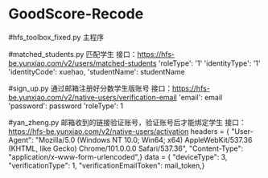 # GoodScore-Recode

#hfs_toolbox_fixed.py
 主程序

#matched_students.py
 匹配学生
 接口：https://hfs-be.yunxiao.com/v2/users/matched-students
 'roleType': '1'
 'identityType': '1'
 'identityCode': xuehao,
 'studentName': studentName

#sign_up.py
 通过邮箱注册好分数学生版账号
 接口：https://hfs-be.yunxiao.com/v2/native-users/verification-email
 'email': email
 'password': password
 'roleType': 1

#yan_zheng.py
 邮箱收到的链接验证账号，验证账号后才能绑定学生
 接口：https://hfs-be.yunxiao.com/v2/native-users/activation
 headers = {
     "User-Agent": "Mozilla/5.0 (Windows NT 10.0; Win64; x64) AppleWebKit/537.36 (KHTML, like Gecko) Chrome/101.0.0.0 Safari/537.36",
     "Content-Type": "application/x-www-form-urlencoded",}
 data = {
     "deviceType": 3,
     "verificationType": 1,
     "verificationEmailToken": mail_token,}
